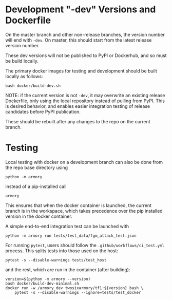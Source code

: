 # Development "-dev" Versions and Dockerfile

On the master branch and other non-release branches, the version number will end with `-dev`.
On master, this should start from the latest release version number.

These dev versions will not be published to PyPI or Dockerhub, and so must be build locally.

The primary docker images for testing and development should be built locally as follows:
```
bash docker/build-dev.sh
```
NOTE: if the current version is not `-dev`, it may overwrite an existing release Dockerfile,
only using the local repository instead of pulling from PyPI. This is desired behavior,
and enables easier integration testing of release candidates before PyPI publication.

These should be rebuilt after any changes to the repo on the current branch.

# Testing

Local testing with docker on a development branch can also be done from the repo base directory using
```
python -m armory
```
instead of a pip-installed call
```
armory
```

This ensures that when the docker container is launched, the current branch is in the workspace,
which takes precedence over the pip installed version in the docker container.

A simple end-to-end integration test can be launched with
```
python -m armory run tests/test_data/fgm_attack_test.json
```

For running `pytest`, users should follow the `.github/workflows/ci_test.yml` process. This splits tests into those used on the host:
```
pytest -s --disable-warnings tests/test_host
```
and the rest, which are run in the container (after building):
```
version=$(python -m armory --version)
bash docker/build-dev-minimal.sh
docker run -w /armory_dev twosixarmory/tf1:${version} bash \
    pytest -s --disable-warnings --ignore=tests/test_docker
```
